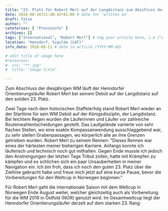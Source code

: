 ```yaml
---
title: "23. Platz für Robert Merl auf der Langdistanz zum Abschluss der WM"
date: 2018-08-16T21:48:42+01:00 # date for 'written on'
draft: false
author: ""
catetories: [ "Presseinfo" ]
archives: []
tags: ["International", "Robert Merl"] # tag your article here, i.e ["Austria Cup", "Robert Merl"]
location: "Henndorf, Sigulda (LAT)"
info_date: 2018-08-11 # date in article (YYYY-MM-dd)

# edit title of image here
#resources:
#- src: "**.jpg"
#  title: "image title"

---
```


Zum Abschluss der diesjährigen WM läuft der Henndorfer Orientierungsläufer Robert Merl bei seinem Debüt auf der Langdistanz auf den soliden 23. Platz.

<!--more-->

Zwei Tage nach dem historischen Staffelerfolg stand Robert Merl wieder an der Startlinie für sein WM Debüt auf der Königsdisziplin, der Langdistanz. Bei leichtem Regen wurden die Läuferinnen und Läufer vor zahlreiche Routenwahlentscheidungen gestellt. Das Laufgelände variierte von sehr flachen Stellen, wo eine exakte Kompassanwendung ausschlaggebend war, zu sehr steilen Grabenpassagen, wo körperlich alle an ihre Grenzen getrieben wurden. Robert Merl zu seinem Rennen: "Dieses Rennen war eines der härtesten meiner bisherigen Karriere. Anfangs konnte ich läuferisch und technisch noch gut mithalten. Gegen Ende musste ich jedoch den Anstrengungen der letzten Tage Tribut zollen, hatte mit Krämpfen zu kämpfen und es schlichen sich ein paar Unsauberheiten in meiner Navigation ein. Ich bin froh, dass ich noch den guten 23. Platz über die Ziellinie gebracht habe und freue mich jetzt auf eine kurze Pause, bevor die Vorbereitungen für den Weltcup in Norwegen beginnen."

Für Robert Merl geht die internationale Saison mit dem Weltcup in Norwegen Ende August weiter, welcher gleichzeitig auch als Vorbereitung für die WM 2019 in Östfold (NOR) genutzt wird. Im Gesamtweltcup liegt der Henndorfer Orientierungsläufer derzeit auf dem starken 23. Rang